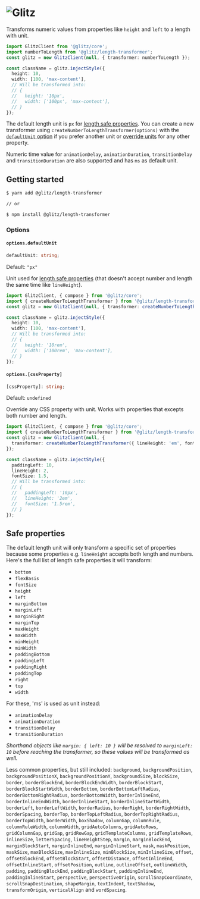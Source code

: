 # ![Glitz](https://github.com/frenic/glitz/raw/master/glitz.svg?sanitize=true)

Transforms numeric values from properties like `height` and `left` to a length with unit.

```ts
import GlitzClient from '@glitz/core';
import numberToLength from '@glitz/length-transformer';
const glitz = new GlitzClient(null, { transformer: numberToLength });

const className = glitz.injectStyle({
  height: 10,
  width: [100, 'max-content'],
  // Will be transformed into:
  // {
  //   height: '10px',
  //   width: ['100px', 'max-content'],
  // }
});
```

The default length unit is `px` for [length safe properties](#safe-properties). You can create a new transformer using `createNumberToLengthTransformer(options)` with the [`defaultUnit` option](#optionsdefaultunit) if you prefer another unit or [override units](#optionscssproperty) for any other property.

Numeric time value for `animationDelay`, `animationDuration`, `transitionDelay` and `transitionDuration` are also supported and has `ms` as default unit.

## Getting started

```bash
$ yarn add @glitz/length-transformer

// or

$ npm install @glitz/length-transformer
```

### Options

#### `options.defaultUnit`

```ts
defaultUnit: string;
```

Default: `"px"`

Unit used for [length safe properties](#safe-properties) (that doesn't accept number and length the same time like `lineHeight`).

```ts
import GlitzClient, { compose } from '@glitz/core';
import { createNumberToLengthTransformer } from '@glitz/length-transformer';
const glitz = new GlitzClient(null, { transformer: createNumberToLengthTransformer({ defaultUnit: 'rem' }) });

const className = glitz.injectStyle({
  height: 10,
  width: [100, 'max-content'],
  // Will be transformed into:
  // {
  //   height: '10rem',
  //   width: ['100rem', 'max-content'],
  // }
});
```

#### `options.[cssProperty]`

```ts
[cssProperty]: string;
```

Default: `undefined`

Override any CSS property with unit. Works with properties that excepts both number and length.

```ts
import GlitzClient, { compose } from '@glitz/core';
import { createNumberToLengthTransformer } from '@glitz/length-transformer';
const glitz = new GlitzClient(null, {
  transformer: createNumberToLengthTransformer({ lineHeight: 'em', fontSize: 'rem' }),
});

const className = glitz.injectStyle({
  paddingLeft: 10,
  lineHeight: 2,
  fontSize: 1.5,
  // Will be transformed into:
  // {
  //   paddingLeft: '10px',
  //   lineHeight: '2em',
  //   fontSize: '1.5rem',
  // }
});
```

## Safe properties

The default length unit will only transform a specific set of properties because some properties e.g. `lineHeight` accepts both length and numbers. Here's the full list of length safe properties it will transform:

- `bottom`
- `flexBasis`
- `fontSize`
- `height`
- `left`
- `marginBottom`
- `marginLeft`
- `marginRight`
- `marginTop`
- `maxHeight`
- `maxWidth`
- `minHeight`
- `minWidth`
- `paddingBottom`
- `paddingLeft`
- `paddingRight`
- `paddingTop`
- `right`
- `top`
- `width`

For these, 'ms' is used as unit instead:

- `animationDelay`
- `animationDuration`
- `transitionDelay`
- `transitionDuration`

_Shorthand objects like `margin: { left: 10 }` will be resolved to `marginLeft: 10` before reaching the transformer, so these values will be transformed as well._

Less common properties, but still included: `background`, `backgroundPosition`, `backgroundPositionX`, `backgroundPositionY`, `backgroundSize`, `blockSize`, `border`, `borderBlockEnd`, `borderBlockEndWidth`, `borderBlockStart`, `borderBlockStartWidth`, `borderBottom`, `borderBottomLeftRadius`, `borderBottomRightRadius`, `borderBottomWidth`, `borderInlineEnd`, `borderInlineEndWidth`, `borderInlineStart`, `borderInlineStartWidth`, `borderLeft`, `borderLeftWidth`, `borderRadius`, `borderRight`, `borderRightWidth`, `borderSpacing`, `borderTop`, `borderTopLeftRadius`, `borderTopRightRadius`, `borderTopWidth`, `borderWidth`, `boxShadow`, `columnGap`, `columnRule`, `columnRuleWidth`, `columnWidth`, `gridAutoColumns`, `gridAutoRows`, `gridColumnGap`, `gridGap`, `gridRowGap`, `gridTemplateColumns`, `gridTemplateRows`, `inlineSize`, `letterSpacing`, `lineHeightStep`, `margin`, `marginBlockEnd`, `marginBlockStart`, `marginInlineEnd`, `marginInlineStart`, `mask`, `maskPosition`, `maskSize`, `maxBlockSize`, `maxInlineSize`, `minBlockSize`, `minInlineSize`, `offset`, `offsetBlockEnd`, `offsetBlockStart`, `offsetDistance`, `offsetInlineEnd`, `offsetInlineStart`, `offsetPosition`, `outline`, `outlineOffset`, `outlineWidth`, `padding`, `paddingBlockEnd`, `paddingBlockStart`, `paddingInlineEnd`, `paddingInlineStart`, `perspective`, `perspectiveOrigin`, `scrollSnapCoordinate`, `scrollSnapDestination`, `shapeMargin`, `textIndent`, `textShadow`, `transformOrigin`, `verticalAlign` and `wordSpacing`.
